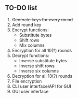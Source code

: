 ## TO-DO list

1. ~~Generate keys for every round~~
2. Add round key
3. Encrypt functions:
    - Substitute bytes
    - Shift rows
    - Mix columns
4. Encryption for all 10(?) rounds
5. Decrypt functions:
    - Inverse substitute bytes
    - Inverse shift rows
    - Inverse six columns
6. Decryption for all 10(?) rounds
7. File encryption
8. CLI user interface/API for GUI
9. GUI user interface
